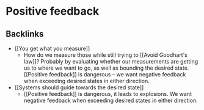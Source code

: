 # Positive feedback

## Backlinks
* [[You get what you measure]]
	* How do we measure those while still trying to [[Avoid Goodhart's law]]? Probably by evaluating whether our measurements are getting us to where we want to go, as well as bounding the desired state. [[Positive feedback]] is dangerous – we want negative feedback when exceeding desired states in either direction.
* [[Systems should guide towards the desired state]]
	* [[Positive feedback]] is dangerous, it leads to explosions. We want negative feedback when exceeding desired states in either direction.

<!-- {BearID:EBA8522C-2F60-44D0-A629-70129C53BDFA-22869-0000BFAB058F104D} -->

